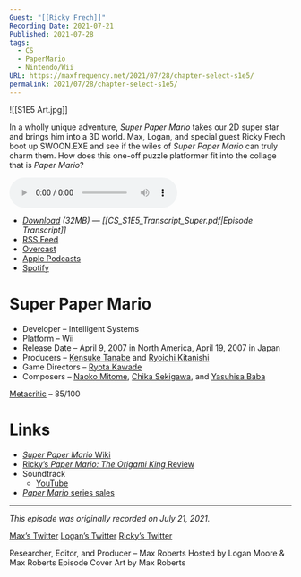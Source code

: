 ```yaml
---
Guest: "[[Ricky Frech]]"
Recording Date: 2021-07-21
Published: 2021-07-28
tags:
  - CS
  - PaperMario
  - Nintendo/Wii
URL: https://maxfrequency.net/2021/07/28/chapter-select-s1e5/
permalink: 2021/07/28/chapter-select-s1e5/
---
```

![[S1E5 Art.jpg]]

In a wholly unique adventure, *Super Paper Mario* takes our 2D super star and brings him into a 3D world. Max, Logan, and special guest Ricky Frech boot up SWOON.EXE and see if the wiles of *Super Paper Mario* can truly charm them. How does this one-off puzzle platformer fit into the collage that is *Paper Mario*?

<audio controls>
  <source src="https://traffic.libsyn.com/chapterselectpod/CS_S1E5_Final.mp3">
</audio>

- *[Download](https://traffic.libsyn.com/chapterselectpod/CS_S1E5_Final.mp3) (32MB)  — [[CS_S1E5_Transcript_Super.pdf|Episode Transcript]]*
- [RSS Feed](https://chapterselectpod.libsyn.com/rss)
- [Overcast](https://overcast.fm/itunes1568777352/chapter-select)
- [Apple Podcasts](https://podcasts.apple.com/us/podcast/chapter-select/id1568777352)
- [Spotify](https://open.spotify.com/show/4f1TLZXbwtSX7uHROe9KlS)

# Super Paper Mario

- Developer – Intelligent Systems
- Platform – Wii
- Release Date – April 9, 2007 in North America, April 19, 2007 in Japan
- Producers – [Kensuke Tanabe](https://en.wikipedia.org/wiki/Kensuke_Tanabe) and [Ryoichi Kitanishi](https://nintendo.fandom.com/wiki/Ryouichi_Kitanishi)
- Game Directors – [Ryota Kawade](https://nintendo.fandom.com/wiki/Ryota_Kawade)
- Composers – [Naoko Mitome](https://nintendo.fandom.com/wiki/Naoko_Mitome), [Chika Sekigawa](https://nintendo.fandom.com/wiki/Chika_Sekigawa), and [Yasuhisa Baba](https://nintendo.fandom.com/wiki/Yasuhisa_Baba)

[Metacritic](https://www.metacritic.com/game/wii/super-paper-mario) – 85/100
# Links

- [*Super Paper Mario* Wiki](https://www.mariowiki.com/Super_Paper_Mario)
- [Ricky’s *Paper Mario: The Origami King* Review](https://www.dualshockers.com/paper-mario-the-origami-king-review-nintendo-switch/)
- Soundtrack
	- [YouTube](https://youtube.com/playlist?list=PLhHcMbVmbwCdYgDcW5-Ai5lXAqPAWihPc)
- [*Paper Mario* series sales](https://en.wikipedia.org/wiki/Paper_Mario#Sales)

---
*This episode was originally recorded on July 21, 2021.*

[Max’s Twitter](https://www.twitter.com/maxroberts143)
[Logan’s Twitter](https://www.twitter.com/mooreman12)
[Ricky’s Twitter](https://twitter.com/rickyfrech)

Researcher, Editor, and Producer – Max Roberts
Hosted by Logan Moore & Max Roberts
Episode Cover Art by Max Roberts